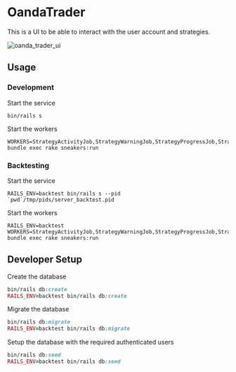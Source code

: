 # OandaTrader

This is a UI to be able to interact with the user account and strategies.

![oanda_trader_ui](https://user-images.githubusercontent.com/3071529/158765544-0003de61-0f78-4426-8298-3cbc9857c03a.jpg)

## Usage

### Development

Start the service

    bin/rails s

Start the workers

    WORKERS=StrategyActivityJob,StrategyWarningJob,StrategyProgressJob,StrategyUpdateJob bundle exec rake sneakers:run

### Backtesting

Start the service

    RAILS_ENV=backtest bin/rails s --pid `pwd`/tmp/pids/server_backtest.pid

Start the workers

    RAILS_ENV=backtest WORKERS=StrategyActivityJob,StrategyWarningJob,StrategyProgressJob,StrategyUpdateJob bundle exec rake sneakers:run

## Developer Setup

Create the database

```ruby
bin/rails db:create
RAILS_ENV=backtest bin/rails db:create
```

Migrate the database

```ruby
bin/rails db:migrate
RAILS_ENV=backtest bin/rails db:migrate
```

Setup the database with the required authenticated users

```ruby
bin/rails db:seed
RAILS_ENV=backtest bin/rails db:seed
```
